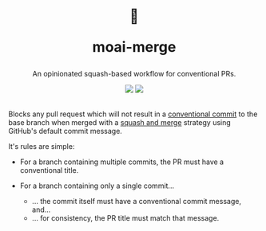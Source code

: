 <div align="center">
  <h1>
    <p>🗿</p>
    <p>moai-merge</p>
  </h1>
  <p>
    An opinionated squash-based workflow for conventional PRs.
  </p>
  <img src="https://img.shields.io/circleci/project/github/zioroboco/moai-merge/master.svg"/>
  <img src="https://img.shields.io/uptimerobot/ratio/m783615916-0d5e348c3b840b241b2c59fe"/>
</div>
<br/>

Blocks any pull request which will not result in a [conventional commit](https://www.conventionalcommits.org/en/v1.0.0/) to the base branch when merged with a [squash and merge](https://help.github.com/en/articles/about-pull-request-merges#squash-and-merge-your-pull-request-commits) strategy using GitHub's default commit message.

It's rules are simple:

- For a branch containing multiple commits, the PR must have a conventional title.

- For a branch containing only a single commit...
  - ... the commit itself must have a conventional commit message, and...
  - ... for consistency, the PR title must match that message.
